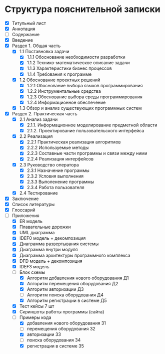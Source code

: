# Структура пояснительной записки

* [X] Титульный лист
* [X] Аннотация
* [ ] Содержание
* [X] Введение
* [X] Раздел 1. Общая часть
  * [X] 1.1 Поставновка задачи
    * [X] 1.1.1 Обоснование необходимости разработки
    * [X] 1.1.2 Технико-математическое описание задачи
    * [X] 1.1.3 Характеристики бизнес процессов
    * [X] 1.1.4 Требования к программе
  * [X] 1.2 Обоснование проектных решений
    * [X] 1.2.1 Обоснование выбора языков программирования
    * [X] 1.2.2 Инструментальные средства
    * [X] 1.2.3 Обоснование выбора среды программирования
    * [X] 1.2.4 Информационное обеспечение
  * [X] 1.3 Обзор и анализ существующих программных систем
* [X] Раздел 2. Практическая часть
  * [X] 2.1 Анализ задачи
    * [X] 2.1.1. Информационное моделирование предметной области
    * [X] 2.1.2. Проектирование пользовательского интерфейса
  * [X] 2.2 Реализация
    * [X] 2.2.1 Практическая реализация алгоритмов
    * [X] 2.2.2 Используемые методы
    * [X] 2.2.3 Составные части программы и связи между ними
    * [X] 2.2.4 Реализация интерфейсов
  * [X] 2.3 Руководство оператора
    * [X] 2.3.1 Назначение программы
    * [X] 2.3.2 Условия выполнения
    * [X] 2.3.3 Выполенение программы
    * [X] 2.3.4 Работа пользователя
  * [X] 2.4 Тестирование
* [X] Заключение
* [X] Список литературы
* [X] Глоссарий
* [ ] Приложения
  * [X] ER модель
  * [X] Плавательные дорожки
  * [X] UML диаграмма
  * [X] IDEF0 модель + декомпозиция
  * [X] Диаграмма развертывания системы
  * [X] Диаграмма внутри модуля
  * [X] Диаграмма архитектуры программного комплекса
  * [X] DFD модель + декомпозиция
  * [X] IDEF3 модель
  * [ ] Блок схемы
    * [X] Алгоритм добавления нового оборудования Д1
    * [X] Алгоритм перемещения оборудования Д2
    * [X] Алгоритм авторизации Д3
    * [ ] Алгоритм поиска оборудования Д4
    * [X] Алгоритм регистрации в системе Д5
  * [X] Тест кейсы 7 шт
  * [X] Скриншоты работы программы (сайта)
  * [ ] Примеры кода
    * [X] добавления нового оборудования З1
    * [ ] перемещения оборудования З2
    * [X] авторизации З3
    * [ ] поиска оборудования З4
    * [X] регистрации в системе З5
